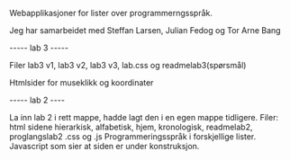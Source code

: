 Webapplikasjoner for lister over programmerngsspråk.

Jeg har samarbeidet med Steffan Larsen, Julian Fedog og Tor Arne Bang

----- lab 3 -----

Filer  lab3 v1, lab3 v2, lab3 v3, lab.css og readmelab3(spørsmål)

Htmlsider for museklikk og koordinater

----- lab 2 ---- 

La inn lab 2 i rett mappe, hadde lagt den i en egen mappe tidligere.
Filer: html sidene hierarkisk, alfabetisk, hjem, kronologisk, readmelab2, proglangslab2 .css og .js
Programmeringsspråk i forskjellige lister. Javascript som sier at siden er under konstruksjon.
